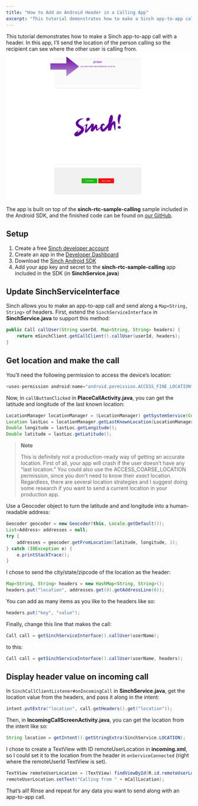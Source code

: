 ```yaml
---
title: "How to Add an Android Header in a Calling App"
excerpt: "This tutorial demonstrates how to make a Sinch app-to-app call with a header. In this app, I’ll send the location of the person calling so the recipient can see where the other user is calling from."
---
```

This tutorial demonstrates how to make a Sinch app-to-app call with a header. In this app, I’ll send the location of the person calling so the recipient can see where the other user is calling from.
![finished-app.png](images/ea4c0c7-finished-app.png)

The app is built on top of the **sinch-rtc-sample-calling** sample included in the Android SDK, and the finished code can be found on [our GitHub](https://www.github.com/sinch/android-app-app-calling-headers).

## Setup

1.  Create a free [Sinch developer account](https://portal.sinch.com/#/signup)
2.  Create an app in the [Developer Dashboard](https://portal.sinch.com/#/apps)
3.  Download the [Sinch Android SDK](https://sinch.readme.io/page/downloads)
4.  Add your app key and secret to the **sinch-rtc-sample-calling** app included in the SDK (in **SinchService.java**)

## Update SinchServiceInterface

Sinch allows you to make an app-to-app call and send along a `Map<String, String>` of headers. First, extend the `SinchServiceInterface` in **SinchService.java** to support this method:

```java
public Call callUser(String userId, Map<String, String> headers) {
    return mSinchClient.getCallClient().callUser(userId, headers);
}
```

## Get location and make the call

You’ll need the following permission to access the device’s location:

```java
<uses-permission android:name="android.permission.ACCESS_FINE_LOCATION"/>
```

Now, in `callButtonClicked` in **PlaceCallActivity.java**, you can get the latitude and longitude of the last known location:

```java
LocationManager locationManager = (LocationManager) getSystemService(Context.LOCATION_SERVICE);
Location lastLoc = locationManager.getLastKnownLocation(LocationManager.NETWORK_PROVIDER);
Double longitude = lastLoc.getLongitude();
Double latitude = lastLoc.getLatitude();
```

> **Note**
>
> This is definitely not a production-ready way of getting an accurate location. First of all, your app will crash if the user doesn’t have any “last location.” You could also use the ACCESS\_COARSE\_LOCATION permission, since you don’t need to know their *exact* location. Regardless, there are several location strategies and I suggest doing some research if you want to send a current location in your production app.

Use a Geocoder object to turn the latitude and and longitude into a human-readable address:

```java
Geocoder geocoder = new Geocoder(this, Locale.getDefault());
List<Address> addresses = null;
try {
    addresses = geocoder.getFromLocation(latitude, longitude, 1);
} catch (IOException e) {
    e.printStackTrace();
}
```

I chose to send the city/state/zipcode of the location as the header:

```java
Map<String, String> headers = new HashMap<String, String>();
headers.put("location", addresses.get(0).getAddressLine(0));
```

You can add as many items as you like to the headers like so:

```java
headers.put("key", "value");
```

Finally, change this line that makes the call:

```java
Call call = getSinchServiceInterface().callUser(userName);
```

to this:

```java
Call call = getSinchServiceInterface().callUser(userName, headers);
```

## Display header value on incoming call

In `SinchCallClientListener#onIncomingCall` in **SinchService.java**, get the location value from the headers, and pass it along in the intent:

```java
intent.putExtra("location", call.getHeaders().get("location"));
```

Then, in **IncomingCallScreenActivity.java**, you can get the location from the intent like so:

```java
String location = getIntent().getStringExtra(SinchService.LOCATION);
```

I chose to create a TextView with ID remoteUserLocation in **incoming.xml**, so I could set it to the location from the header in `onServiceConnected` (right where the remoteUserId TextView is set).

```java
TextView remoteUserLocation = (TextView) findViewById(R.id.remoteUserLocation);
remoteUserLocation.setText("Calling from " + mCallLocation);
```

That’s all\! Rinse and repeat for any data you want to send along with an app-to-app call.
